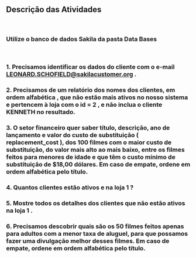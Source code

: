 ## Descrição das Atividades
<br>

### Utilize o banco de dados Sakila da pasta Data Bases
<br>

### 1. Precisamos identificar os dados do cliente com o e-mail LEONARD.SCHOFIELD@sakilacustomer.org .
### 2. Precisamos de um relatório dos nomes dos clientes, em ordem alfabética , que não estão mais ativos no nosso sistema e pertencem à loja com o id = 2 , e não inclua o cliente KENNETH no resultado.
### 3. O setor financeiro quer saber título, descrição, ano de lançamento e valor do custo de substituição ( replacement_cost ), dos 100 filmes com o maior custo de substituição, do valor mais alto ao mais baixo, entre os filmes feitos para menores de idade e que têm o custo mínimo de substituição de $18,00 dólares. Em caso de empate, ordene em ordem alfabética pelo título.
### 4. Quantos clientes estão ativos e na loja 1 ?
### 5. Mostre todos os detalhes dos clientes que não estão ativos na loja 1 .
### 6. Precisamos descobrir quais são os 50 filmes feitos apenas para adultos com a menor taxa de aluguel, para que possamos fazer uma divulgação melhor desses filmes. Em caso de empate, ordene em ordem alfabética pelo título.
